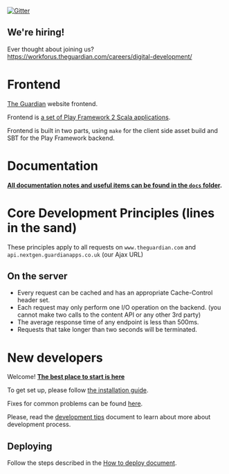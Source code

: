 [![Gitter](https://badges.gitter.im/guardian/frontend.svg)](https://gitter.im/guardian/frontend?utm_source=badge&utm_medium=badge&utm_campaign=pr-badge)

## We're hiring!
Ever thought about joining us? 
https://workforus.theguardian.com/careers/digital-development/

# Frontend
[The Guardian](http://www.theguardian.com) website frontend.

Frontend is [a set of Play Framework 2 Scala applications](https://github.com/guardian/frontend/wiki/Applications-architecture).

Frontend is built in two parts, using `make` for the client side asset build and SBT for the Play Framework backend.

# Documentation

**[All documentation notes and useful items can be found in the `docs` folder](docs).**

# Core Development Principles (lines in the sand)
These principles apply to all requests on `www.theguardian.com` and `api.nextgen.guardianapps.co.uk` (our Ajax URL)

## On the server
* Every request can be cached and has an appropriate Cache-Control header set.
* Each request may only perform one I/O operation on the backend. (you cannot make two calls to the content API or any other 3rd party)
* The average response time of any endpoint is less than 500ms.
* Requests that take longer than two seconds will be terminated.

# New developers
Welcome! **[The best place to start is here](docs/01-start-here)**

To get set up, please follow [the installation guide](docs/01-start-here/01-installation-steps.md).

Fixes for common problems can be found [here](docs/01-start-here/04-troubleshooting.md).

Please, read the [development tips](docs/01-start-here/05-development-tips.md) document to learn about more about development process.

## Deploying
Follow the steps described in the [How to deploy document](docs/01-start-here/03-how-to-deploy.md).
